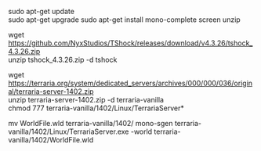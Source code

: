 sudo apt-get update  
sudo apt-get upgrade 
sudo apt-get install mono-complete screen unzip  

wget https://github.com/NyxStudios/TShock/releases/download/v4.3.26/tshock_4.3.26.zip  
unzip tshock_4.3.26.zip -d tshock  

wget https://terraria.org/system/dedicated_servers/archives/000/000/036/original/terraria-server-1402.zip  
unzip terraria-server-1402.zip -d terraria-vanilla  
chmod 777 terraria-vanilla/1402/Linux/TerrariaServer* 

mv WorldFile.wld terraria-vanilla/1402/
mono-sgen terraria-vanilla/1402/Linux/TerrariaServer.exe -world terraria-vanilla/1402/WorldFile.wld  
